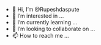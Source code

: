 - 👋 Hi, I’m @Rupeshdaspute
- 👀 I’m interested in ...
- 🌱 I’m currently learning ...
- 💞️ I’m looking to collaborate on ...
- 📫 How to reach me ...

<!---
Rupeshdaspute/Rupeshdaspute is a ✨ special ✨ repository because its `README.md` (this file) appears on your GitHub profile.
You can click the Preview link to take a look at your changes.
--->
